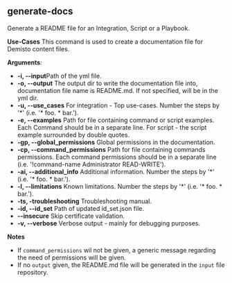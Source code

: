 ## generate-docs
Generate a README file for an Integration, Script or a Playbook.

**Use-Cases**
This command is used to create a documentation file for Demisto content files.

**Arguments**:
* **-i, --input**Path of the yml file.
* **-o, --output** The output dir to write the documentation file into, documentation file name is README.md. If not specified, will be in the yml dir.
* **-u, --use_cases** For integration - Top use-cases. Number the steps by '*' (i.e. '\* foo. * bar.').
* **-e, --examples** Path for file containing command or script examples. Each Command should be in a separate line. For script - the script example surrounded by double quotes.
* **-gp, --global_permissions** Global permissions in the documentation.
* **-cp, --command_permissions** Path for file containing commands permissions. Each command permissions should be in a separate line (i.e. '!command-name Administrator READ-WRITE').
* **-ai, --additional_info** Additional information. Number the steps by '*' (i.e. '\* foo. * bar.').
* **-l, --limitations** Known limitations. Number the steps by '*' (i.e. '\* foo. * bar.').
* **-ts, -troubleshooting** Troubleshooting manual.
* **-id, --id_set** Path of updated id_set.json file.
* **--insecure** Skip certificate validation.
* **-v, --verbose** Verbose output - mainly for debugging purposes.

**Notes**
* If `command_permissions` wil not be given, a generic message regarding the need of permissions will be given.
* If no `output` given, the README.md file will be generated in the `input` file repository.
